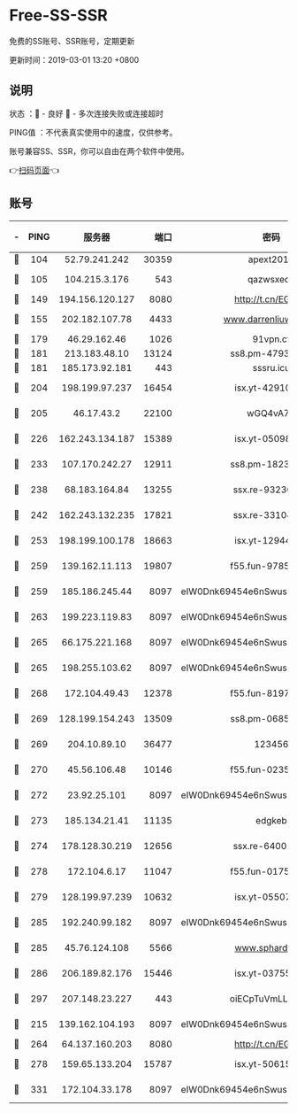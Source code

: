 # Free-SS-SSR

免费的SS账号、SSR账号，定期更新

更新时间：2019-03-01 13:20 +0800

## 说明

状态     ：🙂 - 良好 🙁 - 多次连接失败或连接超时

PING值   ：不代表真实使用中的速度，仅供参考。

账号兼容SS、SSR，你可以自由在两个软件中使用。

👉[扫码页面](https://liesauer.github.io/free-ss-ssr.github.io/)👈

## 账号

|-|PING|服务器|端口|密码|加密方式|区域|
|:----:|:----:|:-----:|-----:|:----:|:----:|:----:|
|🙂|104|52.79.241.242|30359|apext2019|chacha20|KR|
|🙂|105|104.215.3.176|543|qazwsxedc|aes-256-gcm|JP|
|🙂|149|194.156.120.127|8080|http://t.cn/EGJIyrl|rc4-md5|RU|
|🙂|155|202.182.107.78|4433|www.darrenliuwei.com|aes-256-cfb|JP|
|🙂|179|46.29.162.46|1026|91vpn.cf|rc4-md5|RU|
|🙂|181|213.183.48.10|13124|ss8.pm-47930159|rc4-md5|RU|
|🙂|181|185.173.92.181|443|sssru.icu|rc4-md5|RU|
|🙂|204|198.199.97.237|16454|isx.yt-42910479|aes-256-cfb|US|
|🙂|205|46.17.43.2|22100|wGQ4vA7D|aes-256-gcm|RU|
|🙂|226|162.243.134.187|15389|isx.yt-05098936|aes-256-cfb|US|
|🙂|233|107.170.242.27|12911|ss8.pm-18239043|aes-256-cfb|US|
|🙂|238|68.183.164.84|13255|ssx.re-93230517|aes-256-cfb|US|
|🙂|242|162.243.132.235|17821|ssx.re-33104069|aes-256-cfb|US|
|🙂|253|198.199.100.178|18663|isx.yt-12944812|aes-256-cfb|US|
|🙂|259|139.162.11.113|19807|f55.fun-97859727|aes-256-cfb|SG|
|🙂|259|185.186.245.44|8097|eIW0Dnk69454e6nSwuspv9DmS201tQ0D|aes-256-cfb|NL|
|🙂|263|199.223.119.83|8097|eIW0Dnk69454e6nSwuspv9DmS201tQ0D|aes-256-cfb|US|
|🙂|265|66.175.221.168|8097|eIW0Dnk69454e6nSwuspv9DmS201tQ0D|aes-256-cfb|US|
|🙂|265|198.255.103.62|8097|eIW0Dnk69454e6nSwuspv9DmS201tQ0D|aes-256-cfb|US|
|🙂|268|172.104.49.43|12378|f55.fun-81974133|aes-256-cfb|SG|
|🙂|269|128.199.154.243|13509|ss8.pm-06850813|aes-256-cfb|SG|
|🙂|269|204.10.89.10|36477|123456|aes-256-cfb|US|
|🙂|270|45.56.106.48|10146|f55.fun-02359224|aes-256-cfb|US|
|🙂|272|23.92.25.101|8097|eIW0Dnk69454e6nSwuspv9DmS201tQ0D|aes-256-cfb|US|
|🙂|273|185.134.21.41|11135|edgkeb|aes-256-cfb|GB|
|🙂|274|178.128.30.219|12656|ssx.re-64001982|aes-256-cfb|SG|
|🙂|278|172.104.6.17|11047|f55.fun-01756679|aes-256-cfb|US|
|🙂|279|128.199.97.239|10632|isx.yt-05507279|aes-256-cfb|SG|
|🙂|285|192.240.99.182|8097|eIW0Dnk69454e6nSwuspv9DmS201tQ0D|aes-256-cfb|US|
|🙂|285|45.76.124.108|5566|www.sphard.com|aes-256-cfb|AU|
|🙂|286|206.189.82.176|15446|isx.yt-03755202|aes-256-cfb|SG|
|🙂|297|207.148.23.227|443|oiECpTuVmLLxk4Ts|aes-256-cfb|US|
|🙂|215|139.162.104.193|8097|eIW0Dnk69454e6nSwuspv9DmS201tQ0D|aes-256-cfb|JP|
|🙂|264|64.137.160.203|8080|http://t.cn/EGJIyrl|rc4-md5|CA|
|🙂|278|159.65.133.204|15787|isx.yt-50615050|aes-256-cfb|SG|
|🙂|331|172.104.33.178|8097|eIW0Dnk69454e6nSwuspv9DmS201tQ0D|aes-256-cfb|SG|
